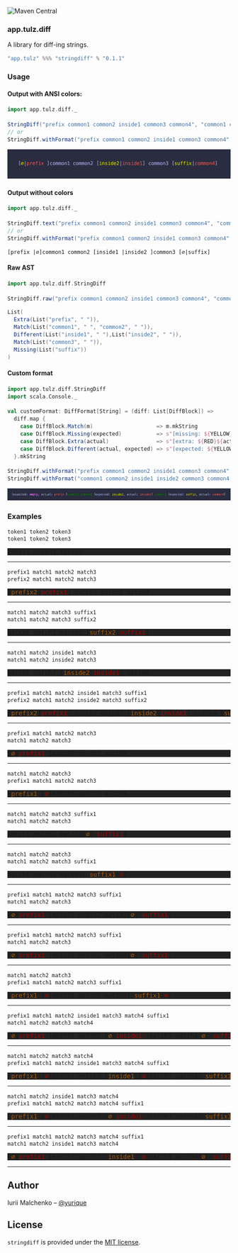 ![Maven Central](https://img.shields.io/maven-central/v/app.tulz/stringdiff_sjs1_2.13.svg)

### app.tulz.diff

A library for diff-ing strings.

```scala
"app.tulz" %%% "stringdiff" % "0.1.1" 
```

### Usage

#### Output with ANSI colors:

```scala
import app.tulz.diff._

StringDiff("prefix common1 common2 inside1 common3 common4", "common1 common2 inside2 common3 suffix")
// or 
StringDiff.withFormat("prefix common1 common2 inside1 common3 common4", "common1 common2 inside2 common3 suffix")(AnsiColorDiffFormat)
```

![screenshot 1](doc/images/screenshot1.png)

#### Output without colors

```scala
import app.tulz.diff._

StringDiff.text("prefix common1 common2 inside1 common3 common4", "common1 common2 inside2 common3 suffix")
// or 
StringDiff.withFormat("prefix common1 common2 inside1 common3 common4", "common1 common2 inside2 common3 suffix")(TextDiffFormat)
```

```
[prefix |∅]common1 common2 [inside1 |inside2 ]common3 [∅|suffix]
```

#### Raw AST

```scala
import app.tulz.diff.StringDiff

StringDiff.raw("prefix common1 common2 inside1 common3 common4", "common1 common2 inside2 common3 suffix") // List[DiffBlock]
```

```scala
List(
  Extra(List("prefix", " ")), 
  Match(List("common1", " ", "common2", " ")), 
  Different(List("inside1", " "),List("inside2", " ")), 
  Match(List("common3", " ")), 
  Missing(List("suffix"))
)
```

#### Custom format

```scala
import app.tulz.diff.StringDiff
import scala.Console._

val customFormat: DiffFormat[String] = (diff: List[DiffBlock]) =>
  diff.map {
    case DiffBlock.Match(m)                    => m.mkString
    case DiffBlock.Missing(expected)           => s"[missing: ${YELLOW}${expected.mkString}${RESET}]"
    case DiffBlock.Extra(actual)               => s"[extra: ${RED}${actual.mkString}${RESET}]"
    case DiffBlock.Different(actual, expected) => s"[expected: ${YELLOW}${expected.mkString}${RESET}, actual: ${RED}${actual.mkString}${RESET}]"
  }.mkString

StringDiff.withFormat("prefix common1 common2 inside1 common3 common4", "common1 common2 inside2 inside3 common3 suffix")(customFormat)
StringDiff.withFormat("common1 common2 inside1 inside2 common3 common4 suffix", "prefix common1 common2 inside3 common3")(customFormat)
```

![screenshot 2](doc/images/screenshot2.png)

### Examples

```
token1 token2 token3
token1 token2 token3
```

<pre style="background-color: #222">
<span>token1 token2 token3</span>
</pre>

---

```
prefix1 match1 match2 match3
prefix2 match1 match2 match3
```

<pre style="background-color: #222">
[<span style="color:#A50">prefix2</span>|<span style="color:#A00">prefix1</span>] match1 match2 match3
</pre>

---

```
match1 match2 match3 suffix1
match1 match2 match3 suffix2
```

<pre style="background-color: #222">
match1 match2 match3 [<span style="color:#A50">suffix2</span>|<span style="color:#A00">suffix1</span>]
</pre>

---

```
match1 match2 inside1 match3
match1 match2 inside2 match3
```

<pre style="background-color: #222">
match1 match2 [<span style="color:#A50">inside2</span>|<span style="color:#A00">inside1</span>] match3
</pre>

---

```
prefix1 match1 match2 inside1 match3 suffix1
prefix2 match1 match2 inside2 match3 suffix2
```

<pre style="background-color: #222">
[<span style="color:#A50">prefix2</span>|<span style="color:#A00">prefix1</span>] match1 match2 [<span style="color:#A50">inside2</span>|<span style="color:#A00">inside1</span>] match3 [<span style="color:#A50">suffix2</span>|<span style="color:#A00">suffix1</span>]
</pre>

---

```
prefix1 match1 match2 match3
match1 match2 match3
```

<pre style="background-color: #222">
[<span style="color:#A50">∅</span>|<span style="color:#A00">prefix1 </span>]match1 match2 match3
</pre>

---

```
match1 match2 match3
prefix1 match1 match2 match3
```

<pre style="background-color: #222">
[<span style="color:#A50">prefix1 </span>|<span style="color:#A00">∅</span>]match1 match2 match3
</pre>

---

```
match1 match2 match3 suffix1
match1 match2 match3
```

<pre style="background-color: #222">
match1 match2 match3[<span style="color:#A50">∅</span>|<span style="color:#A00"> suffix1</span>]
</pre>

---

```
match1 match2 match3
match1 match2 match3 suffix1
```

<pre style="background-color: #222">
match1 match2 match3[<span style="color:#A50"> suffix1</span>|<span style="color:#A00">∅</span>]
</pre>

---

```
prefix1 match1 match2 match3 suffix1
match1 match2 match3
```

<pre style="background-color: #222">
[<span style="color:#A50">∅</span>|<span style="color:#A00">prefix1 </span>]match1 match2 match3[<span style="color:#A50">∅</span>|<span style="color:#A00"> suffix1</span>]
</pre>

---

```
prefix1 match1 match2 match3 suffix1
match1 match2 match3
```

<pre style="background-color: #222">
[<span style="color:#A50">∅</span>|<span style="color:#A00">prefix1 </span>]match1 match2 match3[<span style="color:#A50">∅</span>|<span style="color:#A00"> suffix1</span>]
</pre>

---

```
match1 match2 match3
prefix1 match1 match2 match3 suffix1
```

<pre style="background-color: #222">
[<span style="color:#A50">prefix1 </span>|<span style="color:#A00">∅</span>]match1 match2 match3[<span style="color:#A50"> suffix1</span>|<span style="color:#A00">∅</span>]
</pre>

---

```
prefix1 match1 match2 inside1 match3 match4 suffix1
match1 match2 match3 match4
```

<pre style="background-color: #222">
[<span style="color:#A50">∅</span>|<span style="color:#A00">prefix1 </span>]match1 match2 [<span style="color:#A50">∅</span>|<span style="color:#A00">inside1 </span>]match3 match4[<span style="color:#A50">∅</span>|<span style="color:#A00"> suffix1</span>]
</pre>

---

```
match1 match2 match3 match4
prefix1 match1 match2 inside1 match3 match4 suffix1
```

<pre style="background-color: #222">
[<span style="color:#A50">prefix1 </span>|<span style="color:#A00">∅</span>]match1 match2 [<span style="color:#A50">inside1 </span>|<span style="color:#A00">∅</span>]match3 match4[<span style="color:#A50"> suffix1</span>|<span style="color:#A00">∅</span>]
</pre>

---

```
match1 match2 inside1 match3 match4
prefix1 match1 match2 match3 match4 suffix1
```

<pre style="background-color: #222">
[<span style="color:#A50">prefix1 </span>|<span style="color:#A00">∅</span>]match1 match2 [<span style="color:#A50">∅</span>|<span style="color:#A00">inside1 </span>]match3 match4[<span style="color:#A50"> suffix1</span>|<span style="color:#A00">∅</span>]
</pre>

---

```
prefix1 match1 match2 match3 match4 suffix1
match1 match2 inside1 match3 match4
```

<pre style="background-color: #222">
[<span style="color:#A50">∅</span>|<span style="color:#A00">prefix1 </span>]match1 match2 [<span style="color:#A50">inside1 </span>|<span style="color:#A00">∅</span>]match3 match4[<span style="color:#A50">∅</span>|<span style="color:#A00"> suffix1</span>]
</pre>

---



## Author

Iurii Malchenko – [@yurique](https://twitter.com/yurique)


## License

`stringdiff` is provided under the [MIT license](https://github.com/tulz-app/stringdiff/blob/main/LICENSE.md).
